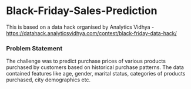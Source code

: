 # Black-Friday-Sales-Prediction

This is based on a data hack organised by Analytics Vidhya - https://datahack.analyticsvidhya.com/contest/black-friday-data-hack/

### Problem Statement
The challenge was to predict purchase prices of various products purchased by customers based on historical purchase patterns. The data contained features like age, gender, marital status, categories of products purchased, city demographics etc.

